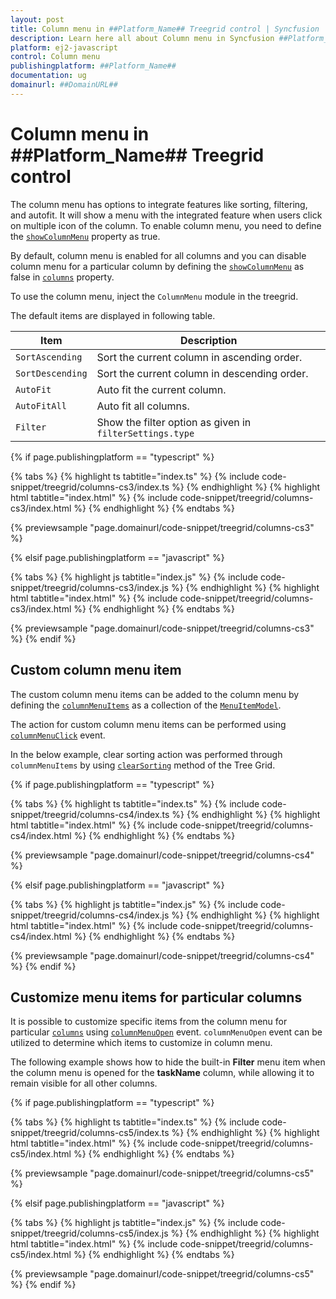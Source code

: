 ```yaml
---
layout: post
title: Column menu in ##Platform_Name## Treegrid control | Syncfusion
description: Learn here all about Column menu in Syncfusion ##Platform_Name## Treegrid control of Syncfusion Essential JS 2 and more.
platform: ej2-javascript
control: Column menu 
publishingplatform: ##Platform_Name##
documentation: ug
domainurl: ##DomainURL##
---
```


# Column menu in ##Platform_Name## Treegrid control

The column menu has options to integrate features like sorting, filtering, and autofit. It will show a menu with the integrated feature when users click on multiple icon of the column. To enable column menu, you need to define the [`showColumnMenu`](../../api/treegrid/#showcolumnmenu) property as true.

By default, column menu is enabled for all columns and you can disable column menu for a particular column by defining the [`showColumnMenu`](../../api/treegrid/column/#showcolumnmenu) as false in [`columns`](../../api/treegrid#column) property.

To use the column menu, inject the `ColumnMenu` module in the treegrid.

The default items are displayed in following table.

| Item | Description |
|-----|-----|
| `SortAscending` | Sort the current column in ascending order. |
| `SortDescending` | Sort the current column in descending order. |
| `AutoFit` | Auto fit the current column. |
| `AutoFitAll` | Auto fit all columns. |
| `Filter` | Show the filter option as given in `filterSettings.type` |

{% if page.publishingplatform == "typescript" %}

 {% tabs %}
{% highlight ts tabtitle="index.ts" %}
{% include code-snippet/treegrid/columns-cs3/index.ts %}
{% endhighlight %}
{% highlight html tabtitle="index.html" %}
{% include code-snippet/treegrid/columns-cs3/index.html %}
{% endhighlight %}
{% endtabs %}
        
{% previewsample "page.domainurl/code-snippet/treegrid/columns-cs3" %}

{% elsif page.publishingplatform == "javascript" %}

{% tabs %}
{% highlight js tabtitle="index.js" %}
{% include code-snippet/treegrid/columns-cs3/index.js %}
{% endhighlight %}
{% highlight html tabtitle="index.html" %}
{% include code-snippet/treegrid/columns-cs3/index.html %}
{% endhighlight %}
{% endtabs %}

{% previewsample "page.domainurl/code-snippet/treegrid/columns-cs3" %}
{% endif %}

## Custom column menu item

The custom column menu items can be added to the column menu by defining the [`columnMenuItems`](https://ej2.syncfusion.com/documentation/api/treegrid/#columnmenuitems) as a collection of the [`MenuItemModel`](https://ej2.syncfusion.com/documentation/api/context-menu/menuItemModel).

The action for custom column menu items can be performed using [`columnMenuClick`](https://ej2.syncfusion.com/documentation/api/treegrid/#contextmenuclick) event.

In the below example, clear sorting action was performed through `columnMenuItems` by using [`clearSorting`](https://ej2.syncfusion.com/documentation/api/treegrid/#clearsorting) method of the Tree Grid.

{% if page.publishingplatform == "typescript" %}

 {% tabs %}
{% highlight ts tabtitle="index.ts" %}
{% include code-snippet/treegrid/columns-cs4/index.ts %}
{% endhighlight %}
{% highlight html tabtitle="index.html" %}
{% include code-snippet/treegrid/columns-cs4/index.html %}
{% endhighlight %}
{% endtabs %}
        
{% previewsample "page.domainurl/code-snippet/treegrid/columns-cs4" %}

{% elsif page.publishingplatform == "javascript" %}

{% tabs %}
{% highlight js tabtitle="index.js" %}
{% include code-snippet/treegrid/columns-cs4/index.js %}
{% endhighlight %}
{% highlight html tabtitle="index.html" %}
{% include code-snippet/treegrid/columns-cs4/index.html %}
{% endhighlight %}
{% endtabs %}

{% previewsample "page.domainurl/code-snippet/treegrid/columns-cs4" %}
{% endif %}

## Customize menu items for particular columns

It is possible to customize specific items from the column menu for particular [`columns`](../../api/treegrid#column) using [`columnMenuOpen`](https://ej2.syncfusion.com/documentation/api/treegrid/#columnmenuopen) event. `columnMenuOpen` event can be utilized to determine which items to customize in column menu.

The following example shows how to hide the built-in **Filter** menu item when the column menu is opened for the **taskName** column, while allowing it to remain visible for all other columns.

{% if page.publishingplatform == "typescript" %}

 {% tabs %}
{% highlight ts tabtitle="index.ts" %}
{% include code-snippet/treegrid/columns-cs5/index.ts %}
{% endhighlight %}
{% highlight html tabtitle="index.html" %}
{% include code-snippet/treegrid/columns-cs5/index.html %}
{% endhighlight %}
{% endtabs %}
        
{% previewsample "page.domainurl/code-snippet/treegrid/columns-cs5" %}

{% elsif page.publishingplatform == "javascript" %}

{% tabs %}
{% highlight js tabtitle="index.js" %}
{% include code-snippet/treegrid/columns-cs5/index.js %}
{% endhighlight %}
{% highlight html tabtitle="index.html" %}
{% include code-snippet/treegrid/columns-cs5/index.html %}
{% endhighlight %}
{% endtabs %}

{% previewsample "page.domainurl/code-snippet/treegrid/columns-cs5" %}
{% endif %}
